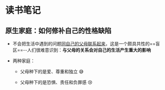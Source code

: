 # 读书笔记

## 原生家庭：如何修补自己的性格缺陷

- 不会把生活中遇到的问题<u>同自己的父母联系起来</u>，这是一个颇具共性的==盲区==--人们很难意识到：**与父母的关系会对自己的生活产生重大的影响**

- 两种家庭：

  - 父母种下的是爱、尊重和独立 :sweat_smile:

  - 父母种下的是恐惧、责任和负罪感 :cry:

